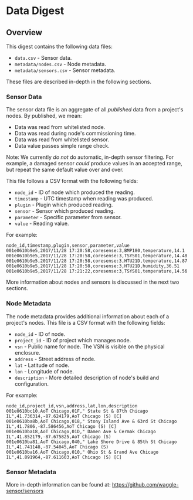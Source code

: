 # Data Digest

## Overview

This digest contains the following data files:

* `data.csv` - Sensor data.
* `metadata/nodes.csv` - Node metadata.
* `metadata/sensors.csv` - Sensor metadata.

These files are described in-depth in the following sections.

### Sensor Data

The sensor data file is an aggregate of all _published_ data from a project's
nodes. By published, we mean:

* Data was read from whitelisted node.
* Data was read during node's commissioning time.
* Data was read from whitelisted sensor.
* Data value passes simple range check.

Note: We currently _do not_ do automatic, in-depth sensor filtering. For example,
a damaged sensor _could_ produce values in an accepted range, but repeat the same
default value over and over.

This file follows a CSV format with the following fields:

* `node_id` - ID of node which produced the reading.
* `timestamp` - UTC timestamp when reading was produced.
* `plugin` - Plugin which produced reading.
* `sensor` - Sensor which produced reading.
* `parameter` - Specific parameter from sensor.
* `value` - Reading value.

For example:
```
node_id,timestamp,plugin,sensor,parameter,value
001e0610b9e5,2017/11/28 17:20:58,coresense:3,BMP180,temperature,14.1
001e0610b9e5,2017/11/28 17:20:58,coresense:3,TSYS01,temperature,14.48
001e0610b9e5,2017/11/28 17:20:58,coresense:3,HTU21D,temperature,14.87
001e0610b9e5,2017/11/28 17:20:58,coresense:3,HTU21D,humidity,36.51
001e0610b9e5,2017/11/28 17:21:22,coresense:3,TSYS01,temperature,14.56
```

More information about nodes and sensors is discussed in the next two sections.

### Node Metadata

The node metadata provides additional information about each of a project's nodes. This file is a CSV format with the following fields:

* `node_id` - ID of node.
* `project_id` - ID of project which manages node.
* `vsn` - Public name for node. The VSN is visible on the physical enclosure.
* `address` - Street address of node.
* `lat` - Latitude of node.
* `lon` - Longitude of node.
* `description` - More detailed description of node's build and configuration.

For example:
```
node_id,project_id,vsn,address,lat,lon,description
001e0610bc10,AoT Chicago,01F," State St & 87th Chicago IL",41.736314,-87.624179,AoT Chicago (S) [C]
001e0610ba8b,AoT Chicago,018," Stony Island Ave & 63rd St Chicago IL",41.7806,-87.586456,AoT Chicago (S) [C]
001e0610ba18,AoT Chicago,01D," Damen Ave & Cermak Chicago IL",41.852179,-87.675825,AoT Chicago (S)
001e0610ba81,AoT Chicago,040," Lake Shore Drive & 85th St Chicago IL",41.741148,-87.54045,AoT Chicago (S)
001e0610ba16,AoT Chicago,010," Ohio St & Grand Ave Chicago IL",41.891964,-87.611603,AoT Chicago (S) [C]
```

### Sensor Metadata

More in-depth information can be found at: https://github.com/waggle-sensor/sensors
